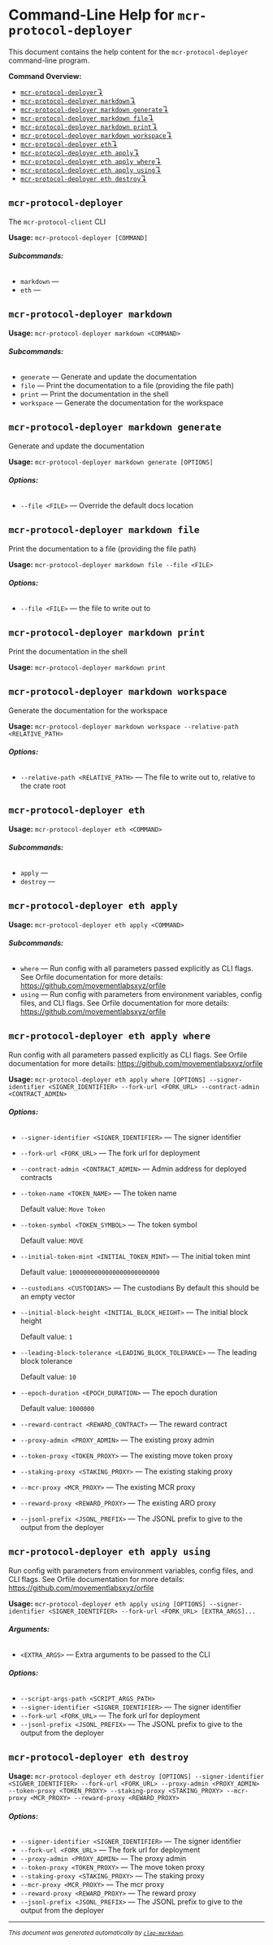 # Command-Line Help for `mcr-protocol-deployer`

This document contains the help content for the `mcr-protocol-deployer` command-line program.

**Command Overview:**

* [`mcr-protocol-deployer`↴](#mcr-protocol-deployer)
* [`mcr-protocol-deployer markdown`↴](#mcr-protocol-deployer-markdown)
* [`mcr-protocol-deployer markdown generate`↴](#mcr-protocol-deployer-markdown-generate)
* [`mcr-protocol-deployer markdown file`↴](#mcr-protocol-deployer-markdown-file)
* [`mcr-protocol-deployer markdown print`↴](#mcr-protocol-deployer-markdown-print)
* [`mcr-protocol-deployer markdown workspace`↴](#mcr-protocol-deployer-markdown-workspace)
* [`mcr-protocol-deployer eth`↴](#mcr-protocol-deployer-eth)
* [`mcr-protocol-deployer eth apply`↴](#mcr-protocol-deployer-eth-apply)
* [`mcr-protocol-deployer eth apply where`↴](#mcr-protocol-deployer-eth-apply-where)
* [`mcr-protocol-deployer eth apply using`↴](#mcr-protocol-deployer-eth-apply-using)
* [`mcr-protocol-deployer eth destroy`↴](#mcr-protocol-deployer-eth-destroy)

## `mcr-protocol-deployer`

The `mcr-protocol-client` CLI

**Usage:** `mcr-protocol-deployer [COMMAND]`

###### **Subcommands:**

* `markdown` — 
* `eth` — 



## `mcr-protocol-deployer markdown`

**Usage:** `mcr-protocol-deployer markdown <COMMAND>`

###### **Subcommands:**

* `generate` — Generate and update the documentation
* `file` — Print the documentation to a file (providing the file path)
* `print` — Print the documentation in the shell
* `workspace` — Generate the documentation for the workspace



## `mcr-protocol-deployer markdown generate`

Generate and update the documentation

**Usage:** `mcr-protocol-deployer markdown generate [OPTIONS]`

###### **Options:**

* `--file <FILE>` — Override the default docs location



## `mcr-protocol-deployer markdown file`

Print the documentation to a file (providing the file path)

**Usage:** `mcr-protocol-deployer markdown file --file <FILE>`

###### **Options:**

* `--file <FILE>` — the file to write out to



## `mcr-protocol-deployer markdown print`

Print the documentation in the shell

**Usage:** `mcr-protocol-deployer markdown print`



## `mcr-protocol-deployer markdown workspace`

Generate the documentation for the workspace

**Usage:** `mcr-protocol-deployer markdown workspace --relative-path <RELATIVE_PATH>`

###### **Options:**

* `--relative-path <RELATIVE_PATH>` — The file to write out to, relative to the crate root



## `mcr-protocol-deployer eth`

**Usage:** `mcr-protocol-deployer eth <COMMAND>`

###### **Subcommands:**

* `apply` — 
* `destroy` — 



## `mcr-protocol-deployer eth apply`

**Usage:** `mcr-protocol-deployer eth apply <COMMAND>`

###### **Subcommands:**

* `where` — Run config with all parameters passed explicitly as CLI flags. See Orfile documentation for more details: <https://github.com/movementlabsxyz/orfile>
* `using` — Run config with parameters from environment variables, config files, and CLI flags. See Orfile documentation for more details: <https://github.com/movementlabsxyz/orfile>



## `mcr-protocol-deployer eth apply where`

Run config with all parameters passed explicitly as CLI flags. See Orfile documentation for more details: <https://github.com/movementlabsxyz/orfile>

**Usage:** `mcr-protocol-deployer eth apply where [OPTIONS] --signer-identifier <SIGNER_IDENTIFIER> --fork-url <FORK_URL> --contract-admin <CONTRACT_ADMIN>`

###### **Options:**

* `--signer-identifier <SIGNER_IDENTIFIER>` — The signer identifier
* `--fork-url <FORK_URL>` — The fork url for deployment
* `--contract-admin <CONTRACT_ADMIN>` — Admin address for deployed contracts
* `--token-name <TOKEN_NAME>` — The token name

  Default value: `Move Token`
* `--token-symbol <TOKEN_SYMBOL>` — The token symbol

  Default value: `MOVE`
* `--initial-token-mint <INITIAL_TOKEN_MINT>` — The initial token mint

  Default value: `1000000000000000000000000`
* `--custodians <CUSTODIANS>` — The custodians By default this should be an empty vector
* `--initial-block-height <INITIAL_BLOCK_HEIGHT>` — The initial block height

  Default value: `1`
* `--leading-block-tolerance <LEADING_BLOCK_TOLERANCE>` — The leading block tolerance

  Default value: `10`
* `--epoch-duration <EPOCH_DURATION>` — The epoch duration

  Default value: `1000000`
* `--reward-contract <REWARD_CONTRACT>` — The reward contract
* `--proxy-admin <PROXY_ADMIN>` — The existing proxy admin
* `--token-proxy <TOKEN_PROXY>` — The existing move token proxy
* `--staking-proxy <STAKING_PROXY>` — The existing staking proxy
* `--mcr-proxy <MCR_PROXY>` — The existing MCR proxy
* `--reward-proxy <REWARD_PROXY>` — The existing ARO proxy
* `--jsonl-prefix <JSONL_PREFIX>` — The JSONL prefix to give to the output from the deployer



## `mcr-protocol-deployer eth apply using`

Run config with parameters from environment variables, config files, and CLI flags. See Orfile documentation for more details: <https://github.com/movementlabsxyz/orfile>

**Usage:** `mcr-protocol-deployer eth apply using [OPTIONS] --signer-identifier <SIGNER_IDENTIFIER> --fork-url <FORK_URL> [EXTRA_ARGS]...`

###### **Arguments:**

* `<EXTRA_ARGS>` — Extra arguments to be passed to the CLI

###### **Options:**

* `--script-args-path <SCRIPT_ARGS_PATH>`
* `--signer-identifier <SIGNER_IDENTIFIER>` — The signer identifier
* `--fork-url <FORK_URL>` — The fork url for deployment
* `--jsonl-prefix <JSONL_PREFIX>` — The JSONL prefix to give to the output from the deployer



## `mcr-protocol-deployer eth destroy`

**Usage:** `mcr-protocol-deployer eth destroy [OPTIONS] --signer-identifier <SIGNER_IDENTIFIER> --fork-url <FORK_URL> --proxy-admin <PROXY_ADMIN> --token-proxy <TOKEN_PROXY> --staking-proxy <STAKING_PROXY> --mcr-proxy <MCR_PROXY> --reward-proxy <REWARD_PROXY>`

###### **Options:**

* `--signer-identifier <SIGNER_IDENTIFIER>` — The signer identifier
* `--fork-url <FORK_URL>` — The fork url for deployment
* `--proxy-admin <PROXY_ADMIN>` — The proxy admin
* `--token-proxy <TOKEN_PROXY>` — The move token proxy
* `--staking-proxy <STAKING_PROXY>` — The staking proxy
* `--mcr-proxy <MCR_PROXY>` — The mcr proxy
* `--reward-proxy <REWARD_PROXY>` — The reward proxy
* `--jsonl-prefix <JSONL_PREFIX>` — The JSONL prefix to give to the output from the deployer



<hr/>

<small><i>
    This document was generated automatically by
    <a href="https://crates.io/crates/clap-markdown"><code>clap-markdown</code></a>.
</i></small>
